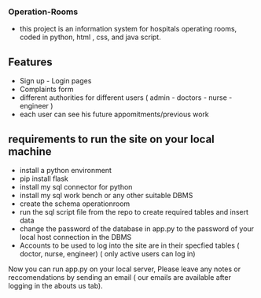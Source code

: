 ### Operation-Rooms
- this project is an information system for hospitals operating rooms, coded in python, html , css, and java script. 
## Features 
- Sign up - Login pages 
- Complaints form 
- different authorities for different users ( admin - doctors - nurse - engineer )
- each user can see his future appomitments/previous work
## requirements to run the site on your local machine 
- install a python environment 
- pip install flask 
- install my sql connector for python 
- install my sql work bench or any other suitable DBMS 
- create the schema operationroom 
- run the sql script file from the repo to create required tables and insert data 
- change the password of the database in app.py to the password of your local host connection in the DBMS 
- Accounts to be used to log into the site are in their specfied tables ( doctor, nurse, engineer) ( only active users can log in)


Now you can run app.py on your local server, Please leave any notes or reccomendations by sending an email ( our emails are available after logging in the abouts us tab). 

